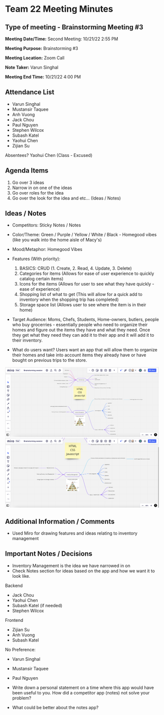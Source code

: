 # Team 22 Meeting Minutes
## Type of meeting - Brainstorming Meeting #3

**Meeting Date/Time:**   Second Meeting: 10/21/22 2:55 PM

**Meeting Purpose:**   Brainstorming #3

**Meeting Location:**   Zoom Call

**Note Taker:** Varun Singhal

**Meeting End Time:** 10/21/22 4:00 PM

## Attendance List
- Varun Singhal
- Mustansir Taquee
- Anh Vuong
- Jack Chou
- Paul Nguyen
- Stephen Wilcox
- Subash Katel
- Yaohui Chen   
- Zijian Su
  
Absentees?
Yaohui Chen (Class - Excused)

## Agenda Items 
1. Go over 3 ideas
2. Narrow in on one of the ideas
3. Go over roles for the idea  
4. Go over the look for the idea and etc... (Ideas / Notes)

## Ideas / Notes
- Competitors: Sticky Notes / Notes
  
- Color/Theme: Green / Purple / Yellow / White / Black - Homegood vibes (like you walk into the home aisle of Macy's)
   
- Mood/Metaphor: Homegood Vibes 
  
- Features (With priority): 
  1. BASICS: CRUD (1. Create, 2. Read, 4. Update, 3. Delete)
  2. Categories for items (Allows for ease of user experience to quickly catalog certain items)
  3. Icons for the items (Allows for user to see what they have quickly - ease of experience)
  4. Shopping list of what to get (This will allow for a quick add to inventory when the shopping trip has completed)
  5. Storage space list (Allows user to see where the item is in their home)
  
- Target Audience: Moms, Chefs, Students, Home-owners, butlers, people who buy grocerries - essentially people who need to organize their homes and figure out the items they have and what they need. Once they get what they need they can add it to their app and it will add it to their inventory. 
  
- What do users want? Users want an app that will allow them to organize their homes and take into account items they already have or have bought on previous trips to the store. 

![](../branding/BrainstormingProgress.png)
![](/admin/branding/BrainstormingMeeting3.png)

## Additional Information / Comments
- Used Miro for drawing features and ideas relating to inventory management

## Important Notes / Decisions
- Inventory Management is the idea we have narrowed in on  
- Check Notes section for ideas based on the app and how we want it to look like.

Backend
- Jack Chou
- Yaohui Chen
- Subash Katel (if needed)
- Stephen Wilcox

Frontend
- Zijian Su 
- Anh Vuong
- Subash Katel

No Preference: 
- Varun Singhal
- Mustansir Taquee
- Paul Nguyen


- Write down a personal statement on a time where this app would have been useful to you. How did a competitor app (notes) not solve your problem?
- What could be better about the notes app?



